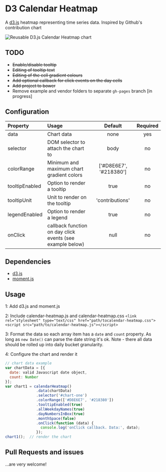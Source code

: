 # D3 Calendar Heatmap
A [d3.js](https://d3js.org/) heatmap representing time series data. Inspired by Github's contribution chart

![Reusable D3.js Calendar Heatmap chart](https://raw.githubusercontent.com/khairulhasanmd/calendar-heatmap/master/example/thumbnail.png)

## TODO

* ~~Enable/disable tooltip~~
* ~~Editing of tooltip text~~
* ~~Editing of the cell gradient colours~~
* ~~Add optional callback for click events on the day cells~~
* ~~Add project to bower~~
* Remove example and vendor folders to separate `gh-pages` branch [in progress]

## Configuration

|Property        | Usage           | Default  | Required |
|:------------- |:-------------|:-----:|:-----:|
| data | Chart data | none | yes |
| selector | DOM selector to attach the chart to | body | no |
| colorRange | Minimum and maximum chart gradient colors | ['#D8E6E7', '#218380'] | no |
| tooltipEnabled | Option to render a tooltip | true | no |
| tooltipUnit | Unit to render on the tooltip | 'contributions' | no |
| legendEnabled | Option to render a legend | true | no |
| onClick | callback function on day click events (see example below) | null | no |

## Dependencies

* [d3.js](https://d3js.org/)
* [moment.js](http://momentjs.com/)

## Usage

1: Add d3.js and moment.js

2: Include calendar-heatmap.js and calendar-heatmap.css
`<link rel="stylesheet" type="text/css" href="path/tocalendar-heatmap.css">`
`<script src="path/to/calendar-heatmap.js"></script>`

3: Format the data so each array item has a `date` and `count` property.
As long as `new Date()` can parse the date string it's ok. Note - there all data should be rolled up into daily bucket granularity.

4: Configure the chart and render it
```javascript
// chart data example
var chartData = [{
  date: valid Javascript date object,
  count: Number
}];
var chart1 = calendarHeatmap()
              .data(chartData)
              .selector('#chart-one')
              .colorRange(['#D8E6E7', '#218380'])
              .tooltipEnabled(true)
              .allWeekdayNames(true)
              .dayNumbersInBox(true)
              .monthSpace(false)
              .onClick(function (data) {
                console.log('onClick callback. Data:', data);
              });
chart1();  // render the chart
```

## Pull Requests and issues

...are very welcome!
